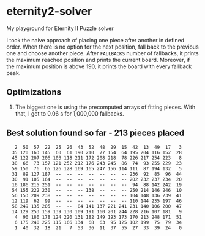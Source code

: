 # eternity2-solver
My playground for Eternity II Puzzle solver

I took the naive approach of placing one piece after another in defined order. When there is no option for the next position, fall back to the previous one and choose another piece. After `FALLBACKS` number of fallbacks, it prints the maximum reached position and prints the current board. Moreover, if the maximum position is above 190, it prints the board with every fallback peak.

## Optimizations

1. The biggest one is using the precomputed arrays of fitting pieces. With that, I got to 0.06 s for 1,000,000 fallbacks.

## Best solution found so far - 213 pieces placed

```
   2  50  57  22  25  26  43  52  48  29  15  42  13  49  17   3
  35 120 163 145  60  61 190 210  77 154  64 195 204 116 152  28
  45 122 207 206 103 118 211 172 208 218  78 226 217 254 223   8
  38  66  73 157 121 252 212 176 243 245  86  74  93 255 229  23
  59 150  76  65 126 128 169 165 247 156 114 111  87 194 132   5
  31  89 127 187  --  --  --  --  --  --  -- 236  92  85  96  44
  30  91 105 164  --  --  --  --  --  --  -- 202 232 237 234  20
  16 186 215 251  --  --  --  --  --  --  --  94  88 142 242  19
  54 155 222 230  --  --  -- 138  --  --  -- 250 214 146 246  10
  56 153 209 238  --  --  --  --  --  --  -- 104 148 136 239  41
  12 119  62  99  --  --  --  --  --  --  -- 110 144 235 197  46
  58 249 135 205  --  --  84 141 137 221 241 231 140 106 200  47
  14 129 253 159 139 130 109 191 160 201 244 228 216 107 181   9
   4  90 180 178 124 220 131 182 149 193 173 170 213 248 171  51
   6 175 240 225 115 166 134  68  63  95 125 102 199  75  79  34
   1  40  32  18  21   7  53  36  11  37  55  27  33  39  24   0
```
